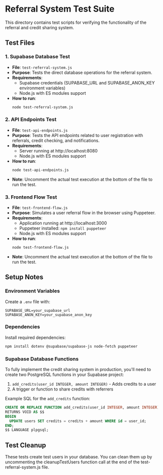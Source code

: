 # Referral System Test Suite

This directory contains test scripts for verifying the functionality of the referral and credit sharing system.

## Test Files

### 1. Supabase Database Test
- **File**: `test-referral-system.js`
- **Purpose**: Tests the direct database operations for the referral system.
- **Requirements**:
  - Supabase credentials (SUPABASE_URL and SUPABASE_ANON_KEY environment variables)
  - Node.js with ES modules support
- **How to run**:
  ```bash
  node test-referral-system.js
  ```

### 2. API Endpoints Test
- **File**: `test-api-endpoints.js`
- **Purpose**: Tests the API endpoints related to user registration with referrals, credit checking, and notifications.
- **Requirements**:
  - Server running at http://localhost:8080
  - Node.js with ES modules support
- **How to run**:
  ```bash
  node test-api-endpoints.js
  ```
- **Note**: Uncomment the actual test execution at the bottom of the file to run the test.

### 3. Frontend Flow Test
- **File**: `test-frontend-flow.js`
- **Purpose**: Simulates a user referral flow in the browser using Puppeteer.
- **Requirements**:
  - Application running at http://localhost:3000
  - Puppeteer installed: `npm install puppeteer`
  - Node.js with ES modules support
- **How to run**:
  ```bash
  node test-frontend-flow.js
  ```
- **Note**: Uncomment the actual test execution at the bottom of the file to run the test.

## Setup Notes

### Environment Variables
Create a `.env` file with:
```
SUPABASE_URL=your_supabase_url
SUPABASE_ANON_KEY=your_supabase_anon_key
```

### Dependencies
Install required dependencies:
```bash
npm install dotenv @supabase/supabase-js node-fetch puppeteer
```

### Supabase Database Functions
To fully implement the credit sharing system in production, you'll need to create two PostgreSQL functions in your Supabase project:

1. `add_credits(user_id INTEGER, amount INTEGER)` - Adds credits to a user
2. A trigger or function to share credits with referrers

Example SQL for the `add_credits` function:
```sql
CREATE OR REPLACE FUNCTION add_credits(user_id INTEGER, amount INTEGER)
RETURNS VOID AS $$
BEGIN
  UPDATE users SET credits = credits + amount WHERE id = user_id;
END;
$$ LANGUAGE plpgsql;
```

## Test Cleanup
These tests create test users in your database. You can clean them up by uncommenting the cleanupTestUsers function call at the end of the test-referral-system.js file. 